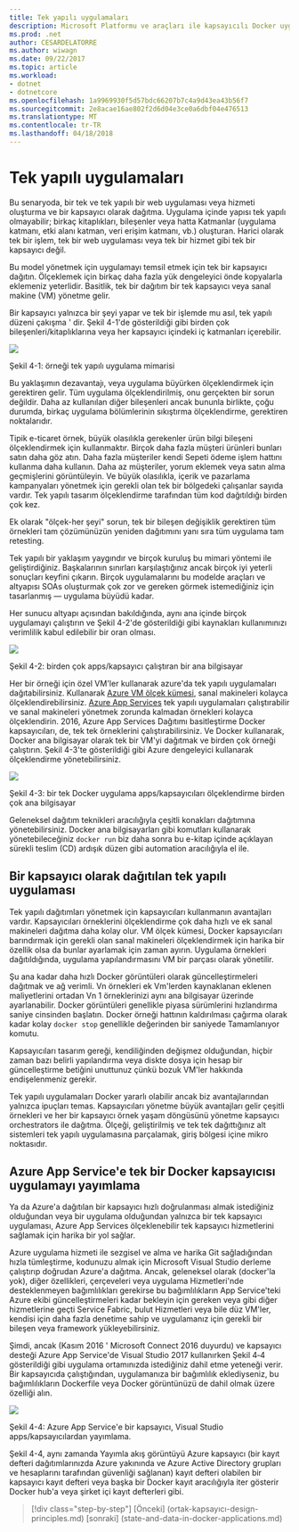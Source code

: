 ```yaml
---
title: Tek yapılı uygulamaları
description: Microsoft Platformu ve araçları ile kapsayıcılı Docker uygulama yaşam döngüsü
ms.prod: .net
author: CESARDELATORRE
ms.author: wiwagn
ms.date: 09/22/2017
ms.topic: article
ms.workload:
- dotnet
- dotnetcore
ms.openlocfilehash: 1a9969930f5d57bdc66207b7c4a9d43ea43b56f7
ms.sourcegitcommit: 2e8acae16ae802f2d6d04e3ce0a6dbf04e476513
ms.translationtype: MT
ms.contentlocale: tr-TR
ms.lasthandoff: 04/18/2018
---
```

# <a name="monolithic-applications"></a>Tek yapılı uygulamaları

Bu senaryoda, bir tek ve tek yapılı bir web uygulaması veya hizmeti oluşturma ve bir kapsayıcı olarak dağıtma. Uygulama içinde yapısı tek yapılı olmayabilir; birkaç kitaplıkları, bileşenler veya hatta Katmanlar (uygulama katmanı, etki alanı katman, veri erişim katmanı, vb.) oluşturan. Harici olarak tek bir işlem, tek bir web uygulaması veya tek bir hizmet gibi tek bir kapsayıcı değil.

Bu model yönetmek için uygulamayı temsil etmek için tek bir kapsayıcı dağıtın. Ölçeklemek için birkaç daha fazla yük dengeleyici önde kopyalarla eklemeniz yeterlidir. Basitlik, tek bir dağıtım bir tek kapsayıcı veya sanal makine (VM) yönetme gelir.

Bir kapsayıcı yalnızca bir şeyi yapar ve tek bir işlemde mu asıl, tek yapılı düzeni çakışma ' dir. Şekil 4-1'de gösterildiği gibi birden çok bileşenleri/kitaplıklarına veya her kapsayıcı içindeki iç katmanları içerebilir.

![](./media/image1.png)

Şekil 4-1: örneği tek yapılı uygulama mimarisi

Bu yaklaşımın dezavantajı, veya uygulama büyürken ölçeklendirmek için gerektiren gelir. Tüm uygulama ölçeklendirilmiş, onu gerçekten bir sorun değildir. Daha az kullanılan diğer bileşenleri ancak bununla birlikte, çoğu durumda, birkaç uygulama bölümlerinin sıkıştırma ölçeklendirme, gerektiren noktalarıdır.

Tipik e-ticaret örnek, büyük olasılıkla gerekenler ürün bilgi bileşeni ölçeklendirmek için kullanmaktır. Birçok daha fazla müşteri ürünleri bunları satın daha göz atın. Daha fazla müşteriler kendi Sepeti ödeme işlem hattını kullanma daha kullanın. Daha az müşteriler, yorum eklemek veya satın alma geçmişlerini görüntüleyin. Ve büyük olasılıkla, içerik ve pazarlama kampanyaları yönetmek için gerekli olan tek bir bölgedeki çalışanlar sayıda vardır. Tek yapılı tasarım ölçeklendirme tarafından tüm kod dağıtıldığı birden çok kez.

Ek olarak "ölçek-her şeyi" sorun, tek bir bileşen değişiklik gerektiren tüm örnekleri tam çözümünüzün yeniden dağıtımını yanı sıra tüm uygulama tam retesting.

Tek yapılı bir yaklaşım yaygındır ve birçok kuruluş bu mimari yöntemi ile geliştirdiğiniz. Başkalarının sınırları karşılaştığınız ancak birçok iyi yeterli sonuçları keyfini çıkarın. Birçok uygulamalarını bu modelde araçları ve altyapısı SOAs oluşturmak çok zor ve gereken görmek istemediğiniz için tasarlanmış — uygulama büyüdü kadar.

Her sunucu altyapı açısından bakıldığında, aynı ana içinde birçok uygulamayı çalıştırın ve Şekil 4-2'de gösterildiği gibi kaynakları kullanımınızı verimlilik kabul edilebilir bir oran olması.

![](./media/image2.png)

Şekil 4-2: birden çok apps/kapsayıcı çalıştıran bir ana bilgisayar

Her bir örneği için özel VM'ler kullanarak azure'da tek yapılı uygulamaları dağıtabilirsiniz. Kullanarak [Azure VM ölçek kümesi](https://docs.microsoft.com/azure/virtual-machine-scale-sets/), sanal makineleri kolayca ölçeklendirebilirsiniz. [Azure App Services](https://azure.microsoft.com/en-us/services/app-service/) tek yapılı uygulamaları çalıştırabilir ve sanal makineleri yönetmek zorunda kalmadan örnekleri kolayca ölçeklendirin. 2016, Azure App Services Dağıtımı basitleştirme Docker kapsayıcıları, de, tek tek örneklerini çalıştırabilirsiniz. Ve Docker kullanarak, Docker ana bilgisayar olarak tek bir VM'yi dağıtmak ve birden çok örneği çalıştırın. Şekil 4-3'te gösterildiği gibi Azure dengeleyici kullanarak ölçeklendirme yönetebilirsiniz.

![](./media/image3.png)

Şekil 4-3: bir tek Docker uygulama apps/kapsayıcıları ölçeklendirme birden çok ana bilgisayar

Geleneksel dağıtım teknikleri aracılığıyla çeşitli konakları dağıtımına yönetebilirsiniz. Docker ana bilgisayarları gibi komutları kullanarak yönetebileceğiniz `docker run` biz daha sonra bu e-kitap içinde açıklayan sürekli teslim (CD) ardışık düzen gibi automation aracılığıyla el ile.

## <a name="monolithic-application-deployed-as-a-container"></a>Bir kapsayıcı olarak dağıtılan tek yapılı uygulaması

Tek yapılı dağıtımları yönetmek için kapsayıcıları kullanmanın avantajları vardır. Kapsayıcıları örneklerini ölçeklendirme çok daha hızlı ve ek sanal makineleri dağıtma daha kolay olur. VM ölçek kümesi, Docker kapsayıcıları barındırmak için gerekli olan sanal makineleri ölçeklendirmek için harika bir özellik olsa da bunlar ayarlamak için zaman ayırın. Uygulama örnekleri dağıtıldığında, uygulama yapılandırmasını VM bir parçası olarak yönetilir.

Şu ana kadar daha hızlı Docker görüntüleri olarak güncelleştirmeleri dağıtmak ve ağ verimli. Vn örnekleri ek Vm'lerden kaynaklanan eklenen maliyetlerini ortadan Vn 1 örneklerinizi aynı ana bilgisayar üzerinde ayarlanabilir. Docker görüntüleri genellikle piyasa sürümlerini hızlandırma saniye cinsinden başlatın. Docker örneği hattının kaldırılması çağırma olarak kadar kolay `docker stop` genellikle değerinden bir saniyede Tamamlanıyor komutu.

Kapsayıcıları tasarım gereği, kendiliğinden değişmez olduğundan, hiçbir zaman bazı belirli yapılandırma veya diskte dosya için hesap bir güncelleştirme betiğini unuttunuz çünkü bozuk VM'ler hakkında endişelenmeniz gerekir.

Tek yapılı uygulamaları Docker yararlı olabilir ancak biz avantajlarından yalnızca ipuçları temas. Kapsayıcıları yönetme büyük avantajları gelir çeşitli örnekleri ve her bir kapsayıcı örnek yaşam döngüsünü yönetme kapsayıcı orchestrators ile dağıtma. Ölçeği, geliştirilmiş ve tek tek dağıttığınız alt sistemleri tek yapılı uygulamasına parçalamak, giriş bölgesi içine mikro noktasıdır.

## <a name="publishing-a-single-docker-container-app-to-azure-app-service"></a>Azure App Service'e tek bir Docker kapsayıcısı uygulamayı yayımlama

Ya da Azure'a dağıtılan bir kapsayıcı hızlı doğrulanması almak istediğiniz olduğundan veya bir uygulama olduğundan yalnızca bir tek kapsayıcı uygulaması, Azure App Services ölçeklenebilir tek kapsayıcı hizmetlerini sağlamak için harika bir yol sağlar.

Azure uygulama hizmeti ile sezgisel ve alma ve harika Git sağladığından hızla tümleştirme, kodunuzu almak için Microsoft Visual Studio derleme çalıştırıp doğrudan Azure'a dağıtma. Ancak, geleneksel olarak (docker'la yok), diğer özellikleri, çerçeveleri veya uygulama Hizmetleri'nde desteklenmeyen bağımlılıkları gerekirse bu bağımlılıkların App Service'teki Azure ekibi güncelleştirmeleri kadar bekleyin için gereken veya gibi diğer hizmetlerine geçti Service Fabric, bulut Hizmetleri veya bile düz VM'ler, kendisi için daha fazla denetime sahip ve uygulamanız için gerekli bir bileşen veya framework yükleyebilirsiniz.

Şimdi, ancak (Kasım 2016 ' Microsoft Connect 2016 duyurdu) ve kapsayıcı desteği Azure App Service'de Visual Studio 2017 kullanırken Şekil 4‑4 gösterildiği gibi uygulama ortamınızda istediğiniz dahil etme yeteneği verir. Bir kapsayıcıda çalıştığından, uygulamanıza bir bağımlılık eklediyseniz, bu bağımlılıkların Dockerfile veya Docker görüntünüzü de dahil olmak üzere özelliği alın.

![](./media/image4.png)

Şekil 4-4: Azure App Service'e bir kapsayıcı, Visual Studio apps/kapsayıcılardan yayımlama.

Şekil 4-4, aynı zamanda Yayımla akış görüntüyü Azure kapsayıcı (bir kayıt defteri dağıtımlarınızda Azure yakınında ve Azure Active Directory grupları ve hesaplarını tarafından güvenliği sağlanan) kayıt defteri olabilen bir kapsayıcı kayıt defteri veya başka bir Docker kayıt aracılığıyla iter gösterir Docker hub'a veya şirket içi kayıt defterleri gibi.


>[!div class="step-by-step"]
[Önceki] (ortak-kapsayıcı-design-principles.md) [sonraki] (state-and-data-in-docker-applications.md)

